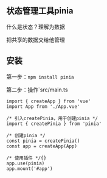 ## 状态管理工具pinia

什么是状态？理解为数据

把共享的数据交给他管理

## 安装

第一步：`npm install pinia`

第二步：操作`src/main.ts

```
import { createApp } from 'vue'
import App from './App.vue'

/* 引入createPinia，用于创建pinia */
import { createPinia } from 'pinia'

/* 创建pinia */
const pinia = createPinia()
const app = createApp(App)

/* 使用插件 */{}
app.use(pinia)
app.mount('#app')
```

